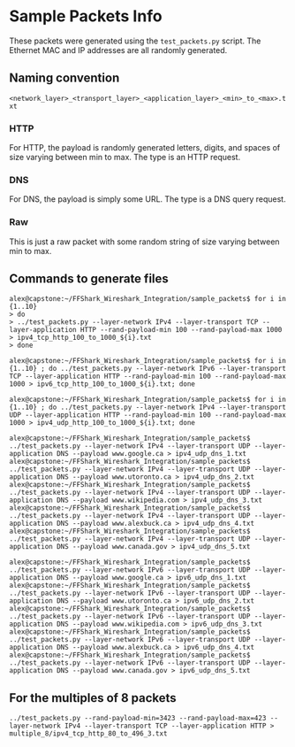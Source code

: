 # Sample Packets Info

These packets were generated using the `test_packets.py` script. The Ethernet MAC and IP addresses are all randomly generated.

## Naming convention
`<network_layer>_<transport_layer>_<application_layer>_<min>_to_<max>.txt`

### HTTP
For HTTP, the payload is randomly generated letters, digits, and spaces of size varying between min to max.
The type is an HTTP request.

### DNS
For DNS, the payload is simply some URL.
The type is a DNS query request.

### Raw
This is just a raw packet with some random string of size varying between min to max.

## Commands to generate files
```
alex@capstone:~/FFShark_Wireshark_Integration/sample_packets$ for i in {1..10}
> do
> ../test_packets.py --layer-network IPv4 --layer-transport TCP --layer-application HTTP --rand-payload-min 100 --rand-payload-max 1000 > ipv4_tcp_http_100_to_1000_${i}.txt
> done

alex@capstone:~/FFShark_Wireshark_Integration/sample_packets$ for i in {1..10} ; do ../test_packets.py --layer-network IPv6 --layer-transport TCP --layer-application HTTP --rand-payload-min 100 --rand-payload-max 1000 > ipv6_tcp_http_100_to_1000_${i}.txt; done

alex@capstone:~/FFShark_Wireshark_Integration/sample_packets$ for i in {1..10} ; do ../test_packets.py --layer-network IPv4 --layer-transport UDP --layer-application HTTP --rand-payload-min 100 --rand-payload-max 1000 > ipv4_udp_http_100_to_1000_${i}.txt; done

alex@capstone:~/FFShark_Wireshark_Integration/sample_packets$ ../test_packets.py --layer-network IPv4 --layer-transport UDP --layer-application DNS --payload www.google.ca > ipv4_udp_dns_1.txt
alex@capstone:~/FFShark_Wireshark_Integration/sample_packets$ ../test_packets.py --layer-network IPv4 --layer-transport UDP --layer-application DNS --payload www.utoronto.ca > ipv4_udp_dns_2.txt
alex@capstone:~/FFShark_Wireshark_Integration/sample_packets$ ../test_packets.py --layer-network IPv4 --layer-transport UDP --layer-application DNS --payload www.wikipedia.com > ipv4_udp_dns_3.txt
alex@capstone:~/FFShark_Wireshark_Integration/sample_packets$ ../test_packets.py --layer-network IPv4 --layer-transport UDP --layer-application DNS --payload www.alexbuck.ca > ipv4_udp_dns_4.txt
alex@capstone:~/FFShark_Wireshark_Integration/sample_packets$ ../test_packets.py --layer-network IPv4 --layer-transport UDP --layer-application DNS --payload www.canada.gov > ipv4_udp_dns_5.txt

alex@capstone:~/FFShark_Wireshark_Integration/sample_packets$ ../test_packets.py --layer-network IPv6 --layer-transport UDP --layer-application DNS --payload www.google.ca > ipv6_udp_dns_1.txt
alex@capstone:~/FFShark_Wireshark_Integration/sample_packets$ ../test_packets.py --layer-network IPv6 --layer-transport UDP --layer-application DNS --payload www.utoronto.ca > ipv6_udp_dns_2.txt
alex@capstone:~/FFShark_Wireshark_Integration/sample_packets$ ../test_packets.py --layer-network IPv6 --layer-transport UDP --layer-application DNS --payload www.wikipedia.com > ipv6_udp_dns_3.txt
alex@capstone:~/FFShark_Wireshark_Integration/sample_packets$ ../test_packets.py --layer-network IPv6 --layer-transport UDP --layer-application DNS --payload www.alexbuck.ca > ipv6_udp_dns_4.txt
alex@capstone:~/FFShark_Wireshark_Integration/sample_packets$ ../test_packets.py --layer-network IPv6 --layer-transport UDP --layer-application DNS --payload www.canada.gov > ipv6_udp_dns_5.txt

```


## For the multiples of 8 packets
```
../test_packets.py --rand-payload-min=3423 --rand-payload-max=423 --layer-network IPv4 --layer-transport TCP --layer-application HTTP > multiple_8/ipv4_tcp_http_80_to_496_3.txt
```

